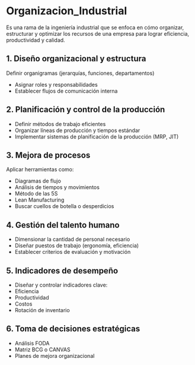 # Organizacion_Industrial
Es una rama de la ingeniería industrial que se enfoca en cómo organizar, estructurar y optimizar los recursos de una empresa para lograr eficiencia, productividad y calidad.
## 1. Diseño organizacional y estructura
Definir organigramas (jerarquías, funciones, departamentos)
* Asignar roles y responsabilidades
* Establecer flujos de comunicación interna
## 2. Planificación y control de la producción
* Definir métodos de trabajo eficientes
* Organizar líneas de producción y tiempos estándar
* Implementar sistemas de planificación de la producción (MRP, JIT)
## 3. Mejora de procesos
Aplicar herramientas como:
* Diagramas de flujo
* Análisis de tiempos y movimientos
* Método de las 5S
* Lean Manufacturing
* Buscar cuellos de botella o desperdicios
## 4. Gestión del talento humano
* Dimensionar la cantidad de personal necesario
* Diseñar puestos de trabajo (ergonomía, eficiencia)
* Establecer criterios de evaluación y motivación
## 5. Indicadores de desempeño
* Diseñar y controlar indicadores clave:
* Eficiencia
* Productividad
* Costos
* Rotación de inventario
## 6. Toma de decisiones estratégicas
* Análisis FODA
* Matriz BCG o CANVAS
* Planes de mejora organizacional
